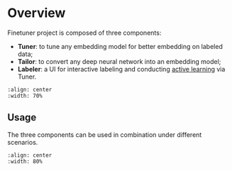 # Overview

Finetuner project is composed of three components:
- **Tuner**: to tune any embedding model for better embedding on labeled data;
- **Tailor**: to convert any deep neural network into an embedding model;
- **Labeler**: a UI for interactive labeling and conducting [active learning](https://en.wikipedia.org/wiki/Active_learning_(machine_learning)) via Tuner.

```{figure} finetuner-composition.svg
:align: center
:width: 70%
```

## Usage

The three components can be used in combination under different scenarios.


```{figure} four-usecases.svg
:align: center
:width: 80%
```

